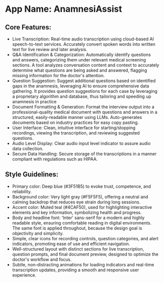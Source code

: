 # **App Name**: AnamnesiAssist

## Core Features:

- Live Transcription: Real-time audio transcription using cloud-based AI speech-to-text services. Accurately convert spoken words into written text for live review and later analysis.
- Q&A Identification & Categorization: Automatically identify questions and answers, categorizing them under relevant medical screening sections. A tool analyzes conversation content and context to accurately determine what questions are being asked and answered, flagging missing information for the doctor's attention.
- Question Suggestion: Suggest additional questions based on identified gaps in the anamnesis, leveraging AI to ensure comprehensive data gathering. It provides question suggestions for each case by leveraging a proprietary algorithm and database, thus tailoring and speeding up anamnesis in practice
- Document Formatting & Generation: Format the interview output into a professional-quality medical document with questions and answers in a structured, easily-readable manner using LLMs. Auto-generates documents based on industry practices for easy copy pasting.
- User Interface: Clean, intuitive interface for starting/stopping recordings, viewing the transcription, and reviewing suggested questions.
- Audio Level Display: Clear audio input level indicator to assure audio data collection.
- Secure Data Handling: Secure storage of the transcriptions in a manner compliant with regulations such as HIPAA.

## Style Guidelines:

- Primary color: Deep blue (#3F51B5) to evoke trust, competence, and reliability.
- Background color: Very light gray (#F5F5F5), offering a neutral and calming backdrop that reduces eye strain during long sessions.
- Accent color: Muted teal (#4CAF50), used for highlighting interactive elements and key information, symbolizing health and progress.
- Body and headline font: 'Inter' sans-serif for a modern and highly readable style, ensuring comfortable reading in digital environments. The same font is applied throughout, because the design goal is objectivity and simplicity.
- Simple, clear icons for recording controls, question categories, and alert indicators, promoting ease of use and efficient navigation.
- Well-structured layout with distinct sections for live transcription, question prompts, and final document preview, designed to optimize the doctor's workflow and focus.
- Subtle, non-distracting animations for loading indicators and real-time transcription updates, providing a smooth and responsive user experience.